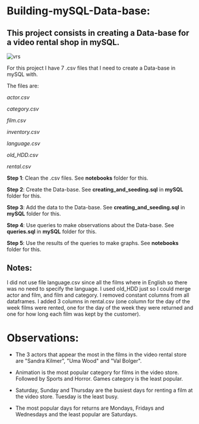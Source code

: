 # Building-mySQL-Data-base:
## This project consists in creating a Data-base for a video rental shop in mySQL.

![vrs](https://s.hdnux.com/photos/01/17/43/33/20854464/7/rawImage.jpg)

For this project I have 7 .csv files that I need to create a Data-base in mySQL with. 


The files are:


_actor.csv_

_category.csv_

_film.csv_

_inventory.csv_

_language.csv_

_old_HDD.csv_

_rental.csv_



**Step 1**: Clean the .csv files. See **notebooks** folder for this.

**Step 2**: Create the Data-base. See **creating_and_seeding.sql** in **mySQL** folder for this. 

**Step 3**: Add the data to the Data-base. See **creating_and_seeding.sql** in **mySQL** folder for this.

**Step 4**: Use queries to make observations about the Data-base. See **queries.sql** in **mySQL** folder for this.

**Step 5**: Use the results of the queries to make graphs. See **notebooks** folder for this. 

## Notes:

I did not use file language.csv since all the films where in English so there was no need to specify the language. 
I used old_HDD just so I could merge actor and film, and film and category. 
I removed constant columns from all dataframes. 
I added 3 columns in rental.csv (one column for the day of the week films were rented, one for the day of the week they were returned and one for how long each film was kept by the customer).

# Observations:
* The 3 actors that appear the most in the films in the video rental store are "Sandra Kilmer", "Uma Wood" and "Val Bolger".

* Animation is the most popular category for films in the video store. Followed by Sports and Horror. Games category is the least popular. 

* Saturday, Sunday and Thursday are the busiest days for renting a film at the video store. Tuesday is the least busy. 

* The most popular days for returns are Mondays, Fridays and Wednesdays and the least popular are Saturdays. 


